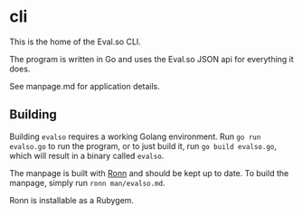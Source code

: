 cli
===

This is the home of the Eval.so CLI.

The program is written in Go and uses the Eval.so JSON api for everything it
does.

See manpage.md for application details.


## Building

Building `evalso` requires a working Golang environment. Run `go run evalso.go`
to run the program, or to just build it, run `go build evalso.go`, which will
result in a binary called `evalso`.

The manpage is built with [Ronn](https://github.com/rtomayko/ronn) and should
be kept up to date. To build the manpage, simply run `ronn man/evalso.md`.

Ronn is installable as a Rubygem.
